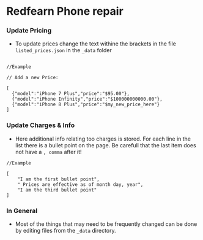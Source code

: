 # Redfearn Phone repair
### Update Pricing 
- To update prices change the text withine the brackets in the file ``` listed_prices.json``` in the ```_data``` folder 
```

//Example

// Add a new Price:

[
  {"model":"iPhone 7 Plus","price":"$95.00"},
  {"model":"iPhone Infinity","price":"$100000000000.00"},
  {"model":"iPhone 8 Plus","price":"$my_new_price_here"}
]
```

### Update Charges & Info
- Here additional info relating too charges is stored. For each line in the list there is a bullet point on the page. Be carefull that the last item does not have a ``` , comma ``` after it!

```
//Example

[
    "I am the first bullet point",
    " Prices are effective as of month day, year",
    "I am the third bullet point"
]
```

### In General
- Most of the things that may need to be frequently changed can be done by editing files from the ```_data``` directory.
